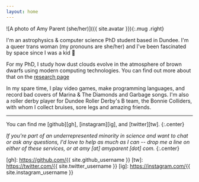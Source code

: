 ```yaml
---
layout: home
---
```

![A photo of Amy Parent (she/her)]({{ site.avatar }}){:.mug .right}

I'm an astrophysics & computer science PhD student based in Dundee. I'm a queer trans woman (my pronouns are she/her) and I've been fascinated by space since I was a kid 🚀

For my PhD, I study how dust clouds evolve in the atmosphere of brown dwarfs using modern computing technologies. You can find out more about that on the [research page](/research)

In my spare time, I play video games, make programming languages, and record bad covers of Marina & The Diamonds and Garbage songs. I'm also a roller derby player for Dundee Roller Derby's B team, the Bonnie Colliders, with whom I collect bruises, sore legs and amazing friends.

***

You can find me [github][gh], [instagram][ig], and [twitter][tw].
{:.center}

*If you're part of an underrepresented minority in science and want to chat or ask any questions, I'd love to help as much as I can -- drop me a line on either of these services, or at amy [at] amyparent [dot] com.*
{:.center}

 [gh]: https://github.com/{{ site.github_username }}
 [tw]: https://twitter.com/{{ site.twitter_username }}
 [ig]: https://instagram.com/{{ site.instagram_username }}

